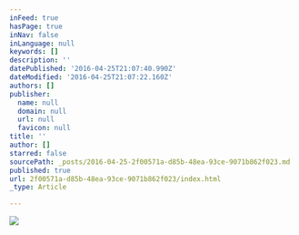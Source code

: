 ```yaml
---
inFeed: true
hasPage: true
inNav: false
inLanguage: null
keywords: []
description: ''
datePublished: '2016-04-25T21:07:40.990Z'
dateModified: '2016-04-25T21:07:22.160Z'
authors: []
publisher:
  name: null
  domain: null
  url: null
  favicon: null
title: ''
author: []
starred: false
sourcePath: _posts/2016-04-25-2f00571a-d85b-48ea-93ce-9071b862f023.md
published: true
url: 2f00571a-d85b-48ea-93ce-9071b862f023/index.html
_type: Article

---
```

![](https://the-grid-user-content.s3-us-west-2.amazonaws.com/90714d43-e997-410b-8848-42534613d918.jpg)